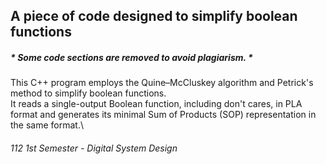 ## A piece of code designed to simplify boolean functions
##### * Some code sections are removed to avoid plagiarism. *

This C++ program employs the Quine–McCluskey algorithm and Petrick's method to simplify boolean functions.\
It reads a single-output Boolean function, including don't cares, in PLA format and generates its minimal Sum of Products (SOP) representation in the same format.\

###### 112 1st Semester - Digital System Design 
